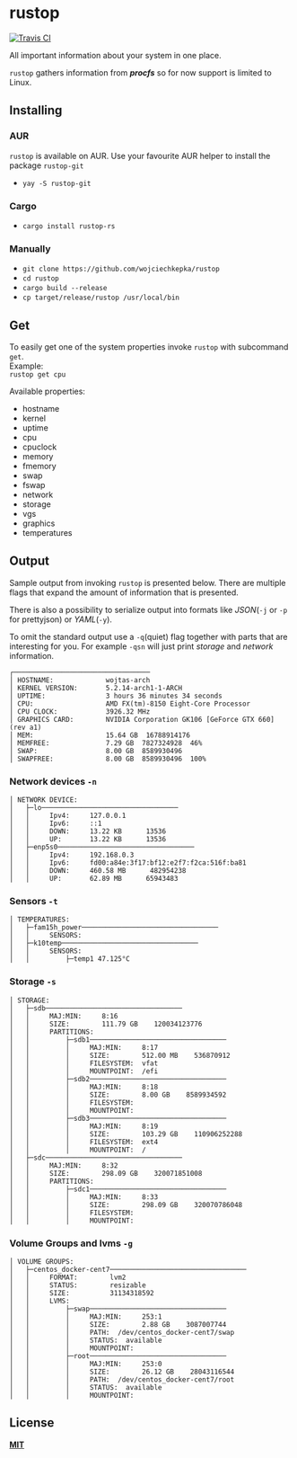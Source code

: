 # rustop
[![Travis CI](https://travis-ci.org/wojciechkepka/rustop.svg?branch=master)](https://travis-ci.org/wojciechkepka/rustop/builds)  

All important information about your system in one place.  
  
`rustop` gathers information from ***procfs*** so for now support is limited to Linux.
## Installing
### AUR
`rustop` is available on AUR. Use your favourite AUR helper to install the package `rustop-git`
- `yay -S rustop-git`
### Cargo
- `cargo install rustop-rs`
### Manually
- `git clone https://github.com/wojciechkepka/rustop`
- `cd rustop`
- `cargo build --release`
- `cp target/release/rustop /usr/local/bin`
## Get
To easily get one of the system properties invoke `rustop` with subcommand `get`.  
Example:  
`rustop get cpu`  
  
Available properties:  
 - hostname
 - kernel
 - uptime
 - cpu
 - cpuclock
 - memory
 - fmemory
 - swap
 - fswap
 - network
 - storage
 - vgs
 - graphics
 - temperatures
## Output
Sample output from invoking `rustop` is presented below. There are multiple flags that expand the amount of information that is presented.  

There is also a possibility to serialize output into formats like *JSON*(`-j` or `-p` for prettyjson) or *YAML*(`-y`).  

To omit the standard output use a `-q`(quiet) flag together with parts that are interesting for you. For example `-qsn` will just print *storage* and *network* information.
```
┌──────────────────────────────────
│ HOSTNAME:             wojtas-arch
│ KERNEL VERSION:       5.2.14-arch1-1-ARCH
│ UPTIME:               3 hours 36 minutes 34 seconds
│ CPU:                  AMD FX(tm)-8150 Eight-Core Processor
│ CPU CLOCK:            3926.32 MHz
│ GRAPHICS CARD:        NVIDIA Corporation GK106 [GeForce GTX 660] (rev a1)
│ MEM:                  15.64 GB  16788914176
│ MEMFREE:              7.29 GB  7827324928  46%
│ SWAP:                 8.00 GB  8589930496
│ SWAPFREE:             8.00 GB  8589930496  100%
```
### Network devices `-n`
```
│ NETWORK DEVICE: 
│   ├─lo──────────────────────────────────
│   │     Ipv4:     127.0.0.1
│   │     Ipv6:     ::1
│   │     DOWN:     13.22 KB      13536
│   │     UP:       13.22 KB      13536
│   ├─enp5s0──────────────────────────────────
│   │     Ipv4:     192.168.0.3
│   │     Ipv6:     fd00:a84e:3f17:bf12:e2f7:f2ca:516f:ba81
│   │     DOWN:     460.58 MB      482954238
│   │     UP:       62.89 MB      65943483
```
### Sensors `-t`
```
│ TEMPERATURES: 
│   ├─fam15h_power──────────────────────────────────
│   │     SENSORS: 
│   ├─k10temp──────────────────────────────────
│   │     SENSORS: 
│   │         ├─temp1 47.125°C
```
### Storage `-s`
```
│ STORAGE: 
│   ├─sdb──────────────────────────────────
│   │     MAJ:MIN:     8:16
│   │     SIZE:        111.79 GB    120034123776
│   │     PARTITIONS: 
│   │         ├─sdb1──────────────────────────────────
│   │         │     MAJ:MIN:     8:17
│   │         │     SIZE:        512.00 MB    536870912
│   │         │     FILESYSTEM:  vfat
│   │         │     MOUNTPOINT:  /efi
│   │         ├─sdb2──────────────────────────────────
│   │         │     MAJ:MIN:     8:18
│   │         │     SIZE:        8.00 GB    8589934592
│   │         │     FILESYSTEM:  
│   │         │     MOUNTPOINT:  
│   │         ├─sdb3──────────────────────────────────
│   │         │     MAJ:MIN:     8:19
│   │         │     SIZE:        103.29 GB    110906252288
│   │         │     FILESYSTEM:  ext4
│   │         │     MOUNTPOINT:  /
│   ├─sdc──────────────────────────────────
│   │     MAJ:MIN:     8:32
│   │     SIZE:        298.09 GB    320071851008
│   │     PARTITIONS: 
│   │         ├─sdc1──────────────────────────────────
│   │         │     MAJ:MIN:     8:33
│   │         │     SIZE:        298.09 GB    320070786048
│   │         │     FILESYSTEM:  
│   │         │     MOUNTPOINT:
```
### Volume Groups and lvms `-g`
```
│ VOLUME GROUPS: 
│   ├─centos_docker-cent7──────────────────────────────────
│   │     FORMAT:        lvm2
│   │     STATUS:        resizable
│   │     SIZE:          31134318592
│   │     LVMS: 
│   │         ├─swap──────────────────────────────────
│   │         │     MAJ:MIN:     253:1
│   │         │     SIZE:        2.88 GB    3087007744
│   │         │     PATH:  /dev/centos_docker-cent7/swap
│   │         │     STATUS:  available
│   │         │     MOUNTPOINT:  
│   │         ├─root──────────────────────────────────
│   │         │     MAJ:MIN:     253:0
│   │         │     SIZE:        26.12 GB    28043116544
│   │         │     PATH:  /dev/centos_docker-cent7/root
│   │         │     STATUS:  available
│   │         │     MOUNTPOINT:  

```
## License
[**MIT**](https://github.com/wojciechkepka/rustop/blob/master/LICENSE)
